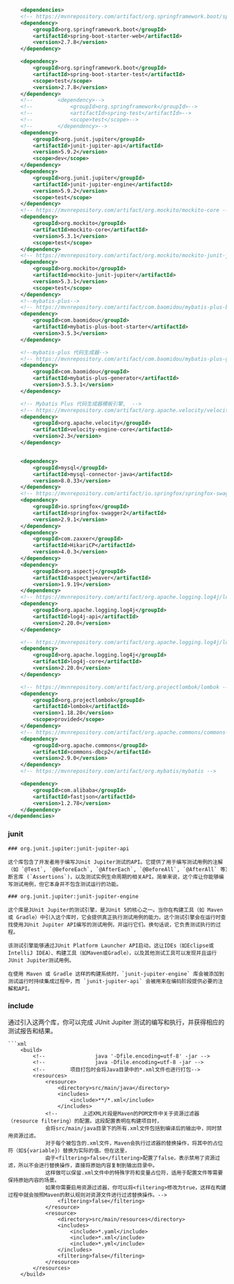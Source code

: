 ```xml
    <dependencies>
    <!-- https://mvnrepository.com/artifact/org.springframework.boot/spring-boot-starter-web -->
    <dependency>
        <groupId>org.springframework.boot</groupId>
        <artifactId>spring-boot-starter-web</artifactId>
        <version>2.7.8</version>
    </dependency>

    <dependency>
        <groupId>org.springframework.boot</groupId>
        <artifactId>spring-boot-starter-test</artifactId>
        <scope>test</scope>
        <version>2.7.8</version>
    </dependency>
    <!--        <dependency>-->
    <!--            <groupId>org.springframework</groupId>-->
    <!--            <artifactId>spring-test</artifactId>-->
    <!--            <scope>test</scope>-->
    <!--        </dependency>-->
    <dependency>
        <groupId>org.junit.jupiter</groupId>
        <artifactId>junit-jupiter-api</artifactId>
        <version>5.9.2</version>
        <scope>dev</scope>
    </dependency>
    <dependency>
        <groupId>org.junit.jupiter</groupId>
        <artifactId>junit-jupiter-engine</artifactId>
        <version>5.9.2</version>
        <scope>test</scope>
    </dependency>
    <!-- https://mvnrepository.com/artifact/org.mockito/mockito-core -->
    <dependency>
        <groupId>org.mockito</groupId>
        <artifactId>mockito-core</artifactId>
        <version>5.3.1</version>
        <scope>test</scope>
    </dependency>
    <!-- https://mvnrepository.com/artifact/org.mockito/mockito-junit-jupiter -->
    <dependency>
        <groupId>org.mockito</groupId>
        <artifactId>mockito-junit-jupiter</artifactId>
        <version>5.3.1</version>
        <scope>test</scope>
    </dependency>
    <!--mybatis-plus-->
    <!-- https://mvnrepository.com/artifact/com.baomidou/mybatis-plus-boot-starter -->
    <dependency>
        <groupId>com.baomidou</groupId>
        <artifactId>mybatis-plus-boot-starter</artifactId>
        <version>3.5.3</version>
    </dependency>

    <!--mybatis-plus 代码生成器-->
    <!-- https://mvnrepository.com/artifact/com.baomidou/mybatis-plus-generator -->
    <dependency>
        <groupId>com.baomidou</groupId>
        <artifactId>mybatis-plus-generator</artifactId>
        <version>3.5.3.1</version>
    </dependency>

    <!-- Mybatis Plus 代码生成器模板引擎,  -->
    <!-- https://mvnrepository.com/artifact/org.apache.velocity/velocity-engine-core -->
    <dependency>
        <groupId>org.apache.velocity</groupId>
        <artifactId>velocity-engine-core</artifactId>
        <version>2.3</version>
    </dependency>


    <dependency>
        <groupId>mysql</groupId>
        <artifactId>mysql-connector-java</artifactId>
        <version>8.0.33</version>
    </dependency>
    <!-- https://mvnrepository.com/artifact/io.springfox/springfox-swagger2 -->
    <dependency>
        <groupId>io.springfox</groupId>
        <artifactId>springfox-swagger2</artifactId>
        <version>2.9.1</version>
    </dependency>
    <dependency>
        <groupId>com.zaxxer</groupId>
        <artifactId>HikariCP</artifactId>
        <version>4.0.3</version>
    </dependency>
    <dependency>
        <groupId>org.aspectj</groupId>
        <artifactId>aspectjweaver</artifactId>
        <version>1.9.19</version>
    </dependency>
    <!-- https://mvnrepository.com/artifact/org.apache.logging.log4j/log4j-api -->
    <dependency>
        <groupId>org.apache.logging.log4j</groupId>
        <artifactId>log4j-api</artifactId>
        <version>2.20.0</version>
    </dependency>

    <!-- https://mvnrepository.com/artifact/org.apache.logging.log4j/log4j-core -->
    <dependency>
        <groupId>org.apache.logging.log4j</groupId>
        <artifactId>log4j-core</artifactId>
        <version>2.20.0</version>
    </dependency>

    <!-- https://mvnrepository.com/artifact/org.projectlombok/lombok -->
    <dependency>
        <groupId>org.projectlombok</groupId>
        <artifactId>lombok</artifactId>
        <version>1.18.28</version>
        <scope>provided</scope>
    </dependency>
    <!-- https://mvnrepository.com/artifact/org.apache.commons/commons-dbcp2 -->
    <dependency>
        <groupId>org.apache.commons</groupId>
        <artifactId>commons-dbcp2</artifactId>
        <version>2.9.0</version>
    </dependency>
    <!-- https://mvnrepository.com/artifact/org.mybatis/mybatis -->

    <dependency>
        <groupId>com.alibaba</groupId>
        <artifactId>fastjson</artifactId>
        <version>1.2.78</version>
    </dependency>
</dependencies>
```

### junit


```text
### org.junit.jupiter:junit-jupiter-api

这个库包含了开发者用于编写JUnit Jupiter测试的API。它提供了用于编写测试用例的注解（如 `@Test`, `@BeforeEach`, `@AfterEach`, `@BeforeAll`, `@AfterAll` 等），断言库 (`Assertions`)，以及测试实例生命周期的相关API。简单来说，这个库让你能够编写测试用例，但它本身并不包含测试运行的功能。

### org.junit.jupiter:junit-jupiter-engine

这个库是JUnit Jupiter的测试引擎，是JUnit 5的核心之一。当你在构建工具（如 Maven 或 Gradle）中引入这个库时，它会提供真正执行测试用例的能力。这个测试引擎会在运行时查找使用JUnit Jupiter API编写的测试用例，并运行它们。换句话说，它负责测试执行的过程。

该测试引擎能够通过JUnit Platform Launcher API启动，这让IDEs（如Eclipse或IntelliJ IDEA）、构建工具（如Maven或Gradle），以及其他测试工具可以发现并且运行JUnit Jupiter测试用例。

在使用 Maven 或 Gradle 这样的构建系统时，`junit-jupiter-engine` 库会被添加到测试运行时持续集成过程中，而 `junit-jupiter-api` 会被用来在编码阶段提供必要的注解和API。
```

### include

通过引入这两个库，你可以完成 JUnit Jupiter 测试的编写和执行，并获得相应的测试报告和结果。
```
```xml
    <build>
        <!--                java '-Dfile.encoding=utf-8' -jar -->
        <!--                java -Dfile.encoding=utf-8 -jar -->
        <!--        项目打包时会将Java目录中的*.xml文件也进行打包-->
        <resources>
            <resource>
                <directory>src/main/java</directory>
                <includes>
                    <include>**/*.xml</include>
                </includes>
            <!--        上述XML片段是Maven的POM文件中关于资源过滤器（resource filtering）的配置。这段配置表明在构建项目时，
            会将src/main/java目录下的所有.xml文件包括到编译后的输出中，同时禁用资源过滤。
            对于每个被包含的.xml文件，Maven会执行过滤器的替换操作，将其中的占位符（如${variable}）替换为实际的值。但在这里，
            由于<filtering>false</filtering>配置了false，表示禁用了资源过滤，所以不会进行替换操作，直接将原始内容复制到输出目录中。
            这样做可以保留.xml文件中的特殊字符和变量占位符，适用于配置文件等需要保持原始内容的场景。
            如果你需要启用资源过滤器，你可以将<filtering>修改为true，这样在构建过程中就会按照Maven的默认规则对资源文件进行过滤替换操作。-->
                <filtering>false</filtering>
            </resource>
            <resource>
                <directory>src/main/resources</directory>
                <includes>
                    <include>*.yaml</include>
                    <include>*.xml</include>
                    <include>*.yml</include>
                </includes>
                <filtering>false</filtering>
            </resource>
        </resources>
    </build>
```


